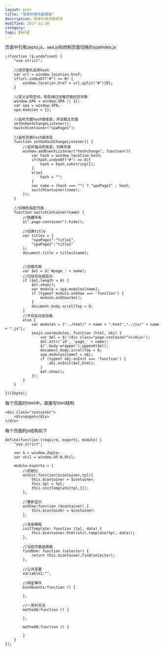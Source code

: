 ```yaml
---
layout: post
title: "简单的单页面框架"
description: 简单的单页面框架
modified: 2017-11-28
category: 
tags: [Web]
---
```


页面中引用zepto.js，sea.js和控制页面切换的spaIndex.js

    ;(function ($,undefined) {
        "use strict";

        //进页面先去除hash
        var url = window.location.href;
        if(url.indexOf("#") >= 0) {
            window.location.href = url.split("#")[0];
        }

        //定义全局空间，和存储已加载页面的空对象
        window.SPA = window.SPA || {};
        var spa = window.SPA;
        spa.modules = {};

        //监听页面hash值改变，并加载主页面
        setOnHashChangeListener();
        switchContainer("spaPage1");

        //监听页面hash值改变
        function setOnHashChangeListener() {
            //监听锚点的改变，切换页面
            window.addEventListener("hashchange", function(){
                var hash = window.location.hash;
                if(hash.indexOf("#") >= 0){
                    hash = hash.substring(1);
                }
                else{
                    hash = "";
                }
                var name = (hash === "") ? "spaPage1" : hash;
                switchContainer(name);
            });
        }

        //切换到指定页面
        function switchContainer(name) {
            //隐藏所有
            $(".page-container").hide();

            //切换title
            var titles = {
                "spaPage1":"title1",
                "spaPage2":"title2"
            };
            document.title = titles[name];


            //加载页面
            var $el = $('#page_' + name);
            //已经存在就显示
            if ($el.length > 0) {
                $el.show();
                var module = spa.modules[name];
                if (typeof module.onShow === 'function') {
                    module.onShow($el);
                }
                document.body.scrollTop = 0;
            }
            //不存在动态加载
            else {
                var modules = ["../html/" + name + ".html","../js/" + name + ".js"];
                seajs.use(modules, function (html, obj) {
                    var $el = $('<div class="page-container"></div>');
                    $el.attr('id', 'page_' + name);
                    $('.body-wrapper').append($el);
                    document.body.scrollTop = 0;
                    spa.modules[name] = obj;
                    if (typeof obj.onInit === 'function') {
                        obj.onInit($el,html);
                    }
                    $el.show();
                });
            }
        }

    })(Zepto);

每个页面的html中，直接写html结构

    <div class="container">
        <div>page1</div>
    </div>

每个页面的js结构如下

    define(function (require, exports, module) {
        "use strict";

        var $ = window.Zepto;
        var util = window.UP.W.Util;

        module.exports = {
            //初始化
            onInit:function($container,tpl){
                this.$container = $container;
                this.tpl = tpl;
                this.initTemplate(tpl,{});
            },

            //重新显示
            onShow:function ($container) {
                this.$container = $container;
            },

            //渲染模板
            initTemplate: function (tpl, data) {
                this.$container.html(util.template(tpl, data));
            },

            //当前页面选择器
            findDom: function (selector) {
                return this.$container.find(selector);
            },

            //公共变量
            variable1:"",

            //绑定事件
            bindEvents:function () {

            },

            //一系列方法
            methodA:function () {

            },

            methodB:function () {

            }
        }
    });